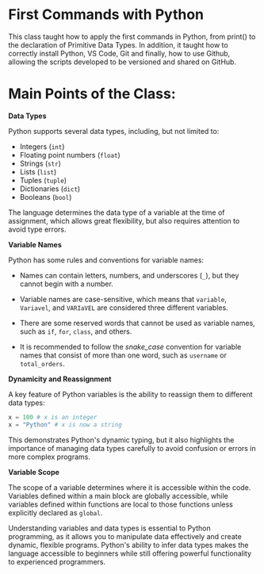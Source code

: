 # First Commands with Python

This class taught how to apply the first commands in Python, from print() to the declaration of Primitive Data Types. In addition, it taught how to correctly install Python, VS Code, Git and finally, how to use Github, allowing the scripts developed to be versioned and shared on GitHub.

# Main Points of the Class:

**Data Types**

Python supports several data types, including, but not limited to:

* Integers (`int`)
* Floating point numbers (`float`)
* Strings (`str`)
* Lists (`list`)
* Tuples (`tuple`)
* Dictionaries (`dict`)
* Booleans (`bool`)

The language determines the data type of a variable at the time of assignment, which allows great flexibility, but also requires attention to avoid type errors.

**Variable Names**

Python has some rules and conventions for variable names:

* Names can contain letters, numbers, and underscores (`_`), but they cannot begin with a number.

* Variable names are case-sensitive, which means that `variable`, `Variavel`, and `VARIaVEL` are considered three different variables.

* There are some reserved words that cannot be used as variable names, such as `if`, `for`, `class`, and others.

* It is recommended to follow the _snake_case_ convention for variable names that consist of more than one word, such as `username` or `total_orders`.

**Dynamicity and Reassignment**

A key feature of Python variables is the ability to reassign them to different data types:

```python
x = 100 # x is an integer
x = "Python" # x is now a string
```

This demonstrates Python's dynamic typing, but it also highlights the importance of managing data types carefully to avoid confusion or errors in more complex programs.

**Variable Scope**

The scope of a variable determines where it is accessible within the code. Variables defined within a main block are globally accessible, while variables defined within functions are local to those functions unless explicitly declared as `global`.

Understanding variables and data types is essential to Python programming, as it allows you to manipulate data effectively and create dynamic, flexible programs. Python's ability to infer data types makes the language accessible to beginners while still offering powerful functionality to experienced programmers.